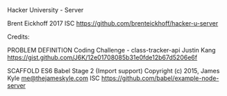 Hacker University - Server 

Brent Eickhoff 2017 ISC
https://github.com/brenteickhoff/hacker-u-server

Credits:

PROBLEM DEFINITION
Coding Challenge - class-tracker-api
Justin Kang 
https://gist.github.com/J6K/12e01708085b31e0fde12b67d5206e6f

SCAFFOLD
ES6 Babel Stage 2 (Import support)
Copyright (c) 2015, James Kyle me@thejameskyle.com ISC
https://github.com/babel/example-node-server